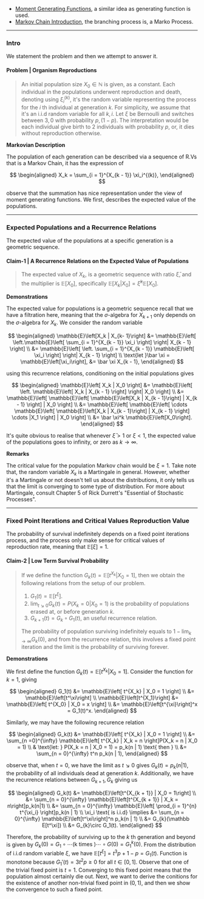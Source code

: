 - [Moment Generating Functions](../MATH%20000%20Math%20Essential/Probability,%20Stats,%20Combinatorics,%20Information%20Theory/Moment%20Generating%20Functions.md), a similar idea as generating function is used. 
- [Markov Chain Introduction](Markov%20Chain%20Introduction.md), the branching process is, a Marko Process. 

---
### **Intro**

We statement the problem and then we attempt to answer it. 


#### **Problem | Organism Reproductions** 
> An initial population size $X_0 \in \mathbb N$ is given, as a constant. Each individual in the populations underwent reproduction and death, denoting using $\xi^{(k)}_i$, it's the random variable representing the process for the $i$ th individual at generation $k$. For simplicity, we assume that it's an i.i.d random variable for all $k, i$. Let $\xi$ be Bernoulli and switches between $3, 0$ with probability $p, (1 - p)$. The interpretation would be each individual give birth to 2 individuals with probability $p$, or, it dies without reproduction otherwise. 

**Markovian Description**

The population of each generation can be described via a sequence of R.Vs that is a Markov Chain, it has the expression of 

$$
\begin{aligned}
    X_k = \sum_{i = 1}^{X_{k - 1}} 
    \xi_i^{(k)}, 
\end{aligned}
$$

observe that the summation has nice representation under the view of moment generating functions. We first, describes the expected value of the populations. 


---
### **Expected Populations and a Recurrence Relations**

The expected value of the populations at a specific generation is a geometric sequence. 

#### **Claim-1 | A Recurrence Relations on the Expected Value of Populations**
> The expected value of $X_k$, is a geometric sequence with ratio $\bar \xi$, and the multiplier is $\mathbb{E}\left[X_0\right]$, specifically $\mathbb E[X_k | X_0] = \bar \xi^k \mathbb E[X_0]$. 


**Demonstrations**

The expected value for populations is a geometric sequence recall that we have a filtration here, meaning that the $\sigma$-algebra for $X_{k + 1}$ only depends on the $\sigma$-algebra for $X_k$. We consider the random variable

$$
\begin{aligned}
    \mathbb{E}\left[X_k | X_{k- 1}\right]
    &= 
    \mathbb{E}\left[
        \left.\mathbb{E}\left[
            \sum_{i = 1}^{X_{k - 1}}
                \xi_i
        \right]
        \right|
        X_{k - 1}
    \right]
    \\
    &= 
    \mathbb{E}\left[
        \left.
        \sum_{i = 1}^{X_{k - 1}}
            \mathbb{E}\left[
                \xi_i
            \right]
        \right|
        X_{k - 1}
    \right]
    \\
    \text{let }\bar \xi = \mathbb{E}\left[\xi_i\right],
    &= \bar \xi X_{k - 1}, 
\end{aligned}
$$

using this recurrence relations, conditioning on the initial populations gives

$$
\begin{aligned}
    \mathbb{E}\left[
        X_k | X_0
    \right] &= 
    \mathbb{E}\left[
        \left.
            \mathbb{E}\left[
                X_k | X_{k - 1}
            \right]
        \right|
        X_0
    \right]
    \\
    &= \mathbb{E}\left[
        \mathbb{E}\left[
            \mathbb{E}\left[X_k | X_{k - 1}\right]
            | X_{k - 1}
        \right]
        | X_0
    \right]
    \\
    &= 
    \mathbb{E}\left[
        \mathbb{E}\left[
            \cdots
            \mathbb{E}\left[
                \mathbb{E}\left[X_k | X_{k - 1}\right]
                | X_{k - 1}
            \right]
            \cdots
            |X_1
        \right]
        | X_0
    \right]
    \\
    &= \bar \xi^k \mathbb{E}\left[X_0\right]. 
\end{aligned}
$$


It's quite obvious to realise that whenever $\bar \xi > 1$ or $\xi < 1$, the expected value of the populations goes to infinity, or zero as $k \rightarrow \infty$. 

**Remarks**

The critical value for the population Markov chain would be $\xi = 1$. Take note that, the random variable $X_k$ is a Martingale in general. However, whether it's a Martingale or not doesn't tell us about the distributions, it only tells us that the limit is converging to some type of distribution. For more about Martingale, consult Chapter 5 of Rick Durrett's "Essential of Stochastic Processes". 

---
### **Fixed Point Iterations and Critical Values Reproduction Value**

The probability of survival indefinitely depends on a fixed point iterations process, and the process only make sense for critical values of reproduction rate, meaning that $\mathbb E[\xi] = 1$. 

#### **Claim-2 | Low Term Survival Probability**
> If we define the function $G_k(t) = \mathbb E[t^{X_k} | X_0 = 1]$, then we obtain the following relations from the setup of our problem. 
> 1. $G_1(t) = \mathbb E[t^\xi]$. 
> 2. $\lim_{t\searrow 0}G_k(t) = P(X_k = 0 | X_0=1)$ is the probability of populations erased at, or before generation $k$. 
> 3. $G_{k + 1}(t) = G_{k}\circ G_1(t)$, an useful recurrence relation. 
> 
> The probability of population surviving indefinitely equals to $1 - \lim_{k\rightarrow \infty} G_{k}(0)$, and from the recurrence relation, this involves a fixed point iteration and the limit is the probability of surviving forever. 

**Demonstrations**

We first define the function $G_k(t) = \mathbb E[t^{X_k} | X_0 = 1]$. Consider the function for $k = 1$, giving 

$$
\begin{aligned}
    G_1(t) &= \mathbb{E}\left[
        t^{X_k} | X_0 = 1
    \right]
    \\
    &= 
    \mathbb{E}\left[t^\xi\right]
    \\
    \mathbb{E}\left[t^{X_1}\right]
    &=
    \mathbb{E}\left[
        t^{X_0} | X_0 = x
    \right]
    \\
    &= 
    \mathbb{E}\left[t^{\xi}\right]^x = G_1(t)^x.
\end{aligned}
$$

Similarly, we may have the following recurence relation 

$$
\begin{aligned}
    G_k(t) &= \mathbb{E}\left[
        t^{X_k} | X_0 = 1
    \right]
    \\
    &= 
    \sum_{n =0}^{\infty}
    \mathbb{E}\left[
        t^{X_k} | X_k = n
    \right]P(X_k = n | X_0 = 1)
    \\
    & \text{let: } P(X_k = n | X_0 = 1) = p_k(n | 1) \text{ then }
    \\
    &= 
    \sum_{n = 0}^{\infty} t^n p_k(n | 1), 
\end{aligned}
$$

observe that, when $t = 0$, we have the limit as $t\searrow 0$ gives $G_k(t) = p_k(n | 1)$, the probability of all individuals dead at generation $k$. Additionally, we have the recurrence relations between $G_{k + 1}, G_k$ giving us 

$$
\begin{aligned}
    G_k(t) &= 
    \mathbb{E}\left[t^{X_{k + 1}} | X_0 = 1\right]
    \\
    &= 
    \sum_{n = 0}^{\infty}
    \mathbb{E}\left[t^{X_{k + 1}} | X_k = n\right]p_k(n|1)
    \\
    &= 
    \sum_{n = 0}^{\infty} \mathbb{E}\left[
        \prod_{i = 1}^{n} t^{\xi_i}
    \right]p_k(n | 1)
    \\
    \xi_i  \text{ is i.i.d} \implies 
    &= 
    \sum_{n = 0}^{\infty} \mathbb{E}\left[t^\xi\right]^n p_k(n | 1)
    \\
    &= G_{k}(\mathbb E[t^\xi])
    \\
    &= G_{k}\circ G_1(t). 
\end{aligned}
$$

Therefore, the probability of surviving up to the $k$ th generation and beyond is given by $G_k(0)= G_1\circ\cdots (\text{k times })\cdots \circ G(0) = G^k_1(0)$. From the distribution of i.i.d random variable $\xi$, we have $\mathbb E[t^\xi] = t^3p + 1 - p = G_1(t)$. Function is monotone because $G_1'(t) = 3t^2p \ge 0$ for all $t\in [0, 1]$. Observe that one of the trivial fixed point is $t = 1$. Converging to this fixed point means that the population almost certainly die out. Next, we want to derive the conitions for the existence of another non-trivial fixed point in $(0, 1)$, and then we show the convergence to such a fixed point. 
